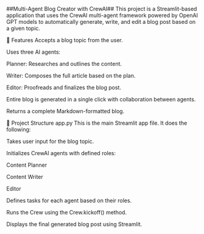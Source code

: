 ##Multi-Agent Blog Creator with CrewAI##
This project is a Streamlit-based application that uses the CrewAI multi-agent framework powered by OpenAI GPT models to automatically generate, write, and edit a blog post based on a given topic.

🚀 Features
Accepts a blog topic from the user.

Uses three AI agents:

Planner: Researches and outlines the content.

Writer: Composes the full article based on the plan.

Editor: Proofreads and finalizes the blog post.

Entire blog is generated in a single click with collaboration between agents.

Returns a complete Markdown-formatted blog.

🧩 Project Structure
app.py
This is the main Streamlit app file. It does the following:

Takes user input for the blog topic.

Initializes CrewAI agents with defined roles:

Content Planner

Content Writer

Editor

Defines tasks for each agent based on their roles.

Runs the Crew using the Crew.kickoff() method.

Displays the final generated blog post using Streamlit.

